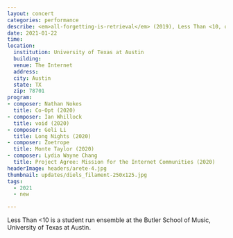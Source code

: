 ```yaml
---
layout: concert
categories: performance
describe: <em>all-forgetting-is-retrieval</em> (2019), Less Than <10, online, socially distanced recording premiere.
date: 2021-01-22
time:
location:
  institution: University of Texas at Austin
  building:
  venue: The Internet
  address:
  city: Austin
  state: TX
  zip: 78701
program:
- composer: Nathan Nokes
  title: Co-Opt (2020)
- composer: Ian Whillock
  title: void (2020)
- composer: Geli Li
  title: Long Nights (2020)
- composer: Zoetrope
  title: Monte Taylor (2020)
- composer: Lydia Wayne Chang
  title: Project Agree: Mission for the Internet Communities (2020)
headerImage: headers/arete-4.jpg
thumbnail: updates/diels_filament-250x125.jpg
tags:
  - 2021
  - new

---
```


Less Than <10 is a student run ensemble at the Butler School of Music, University of Texas at Austin.
